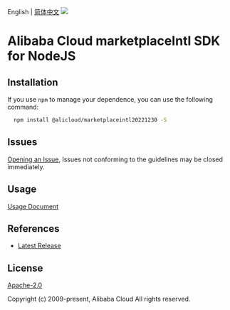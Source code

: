 English | [简体中文](README-CN.md)
![](https://aliyunsdk-pages.alicdn.com/icons/AlibabaCloud.svg)

# Alibaba Cloud marketplaceIntl SDK for NodeJS

## Installation
If you use `npm` to manage your dependence, you can use the following command:

```sh
  npm install @alicloud/marketplaceintl20221230 -S
```

## Issues
[Opening an Issue](https://github.com/aliyun/alibabacloud-typescript-sdk/issues/new), Issues not conforming to the guidelines may be closed immediately.

## Usage
[Usage Document](https://github.com/aliyun/alibabacloud-typescript-sdk/blob/master/docs/Usage-EN.md#quick-examples)

## References
* [Latest Release](https://github.com/aliyun/alibabacloud-typescript-sdk/)

## License
[Apache-2.0](http://www.apache.org/licenses/LICENSE-2.0)

Copyright (c) 2009-present, Alibaba Cloud All rights reserved.
